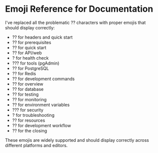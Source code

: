 # Emoji Reference for Documentation

I've replaced all the problematic ?? characters with proper emojis that should display correctly:

- ?? for headers and quick start
- ?? for prerequisites
- ?? for quick start
- ?? for API/web
- ? for health check
- ??? for tools (pgAdmin)
- ?? for PostgreSQL
- ?? for Redis
- ?? for development commands
- ?? for overview
- ?? for database
- ?? for testing
- ?? for monitoring
- ?? for environment variables
- ??? for security
- ? for troubleshooting
- ?? for resources
- ?? for development workflow
- ?? for the closing

These emojis are widely supported and should display correctly across different platforms and editors.